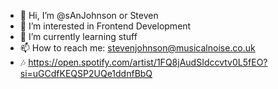 - 👋 Hi, I’m @sAnJohnson or Steven 
- 👀 I’m interested in Frontend Development
- 🌱 I’m currently learning stuff
- 📫 How to reach me: stevenjohnson@musicalnoise.co.uk
- 🎶 https://open.spotify.com/artist/1FQ8jAudSIdccvtv0L5fEO?si=uGCdfKEQSP2UQe1ddnfBbQ

<!---
sAnJohnson/sAnJohnson is a ✨ special ✨ repository because its `README.md` (this file) appears on your GitHub profile.
You can click the Preview link to take a look at your changes.
--->
